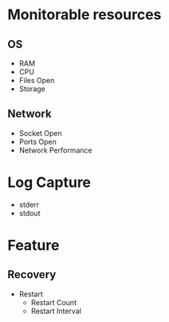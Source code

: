 # Monitorable resources

## OS

- RAM
- CPU
- Files Open
- Storage

## Network

- Socket Open
- Ports Open
- Network Performance

# Log Capture

- stderr
- stdout

# Feature

## Recovery

- Restart
  - Restart Count
  - Restart Interval
